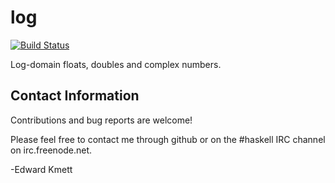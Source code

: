 log
===

[![Build Status](https://secure.travis-ci.org/ekmett/log.png?branch=master)](http://travis-ci.org/ekmett/log)

Log-domain floats, doubles and complex numbers.

Contact Information
-------------------

Contributions and bug reports are welcome!

Please feel free to contact me through github or on the #haskell IRC channel on irc.freenode.net.

-Edward Kmett
